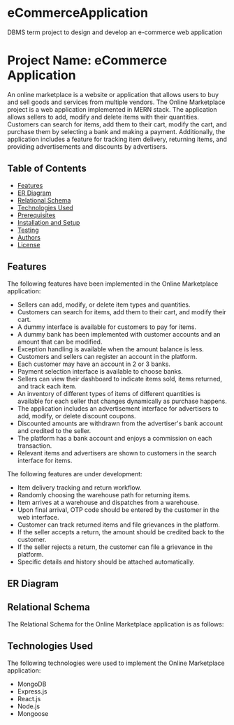 # eCommerceApplication
 DBMS term project to design and develop an e-commerce web application 





# **Project Name: eCommerce Application**

An online marketplace is a website or application that allows users to buy and sell goods and services from multiple vendors. The Online Marketplace project is a web application implemented in MERN stack. The application allows sellers to add, modify and delete items with their quantities. Customers can search for items, add them to their cart, modify the cart, and purchase them by selecting a bank and making a payment. Additionally, the application includes a feature for tracking item delivery, returning items, and providing advertisements and discounts by advertisers.


## **Table of Contents**



* [Features]()
* [ER Diagram]()
* [Relational Schema]()
* [Technologies Used]()
* [Prerequisites]()
* [Installation and Setup]()
* [Testing]()
* [Authors]()
* [License]()


## **Features**

The following features have been implemented in the Online Marketplace application:



* Sellers can add, modify, or delete item types and quantities.
* Customers can search for items, add them to their cart, and modify their cart.
* A dummy interface is available for customers to pay for items.
* A dummy bank has been implemented with customer accounts and an amount that can be modified.
* Exception handling is available when the amount balance is less.
* Customers and sellers can register an account in the platform.
* Each customer may have an account in 2 or 3 banks.
* Payment selection interface is available to choose banks.
* Sellers can view their dashboard to indicate items sold, items returned, and track each item.
* An inventory of different types of items of different quantities is available for each seller that changes dynamically as purchase happens.
* The application includes an advertisement interface for advertisers to add, modify, or delete discount coupons.
* Discounted amounts are withdrawn from the advertiser's bank account and credited to the seller.
* The platform has a bank account and enjoys a commission on each transaction.
* Relevant items and advertisers are shown to customers in the search interface for items.

The following features are under development:



* Item delivery tracking and return workflow.
* Randomly choosing the warehouse path for returning items.
* Item arrives at a warehouse and dispatches from a warehouse.
* Upon final arrival, OTP code should be entered by the customer in the web interface.
* Customer can track returned items and file grievances in the platform.
* If the seller accepts a return, the amount should be credited back to the customer.
* If the seller rejects a return, the customer can file a grievance in the platform.
* Specific details and history should be attached automatically.


## **ER Diagram**




## **Relational Schema**

The Relational Schema for the Online Marketplace application is as follows:



## **Technologies Used**

The following technologies were used to implement the Online Marketplace application:



* MongoDB
* Express.js
* React.js
* Node.js
* Mongoose
